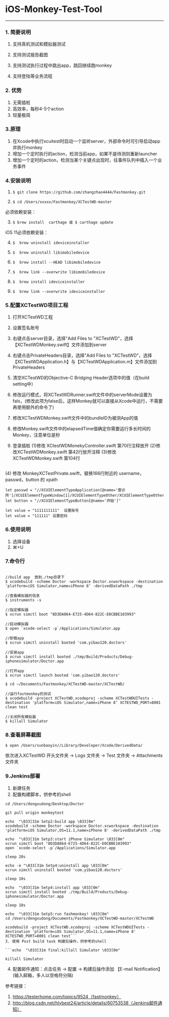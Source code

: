 # iOS-Monkey-Test-Tool

---

### 1. 简要说明

1. 支持真机测试和模拟器测试

2. 支持测试报告截图

3. 支持测试执行过程中跳出app，跳回继续跑monkey

4. 支持登陆等业务流程


### 2. 优势

1. 无需插桩
2. 高效率，每秒4-5个action
3. 轻量极简




### 3.原理

1. 在Xcode中执行xcuitest时启动一个监听server，外部命令时可引导启动app并执行monkey
2. 增加一个定时执行的action，检测当前app，如果不是待测则重新launcher
3. 增加一个定时的action，检测当某个关键点出现时，往事件队列中插入一个业务事件




### 4.安装说明

1. ```$ git clone https://github.com/zhangzhao4444/Fastmonkey.git```


2. ```$ cd /Users/xxxxx/Fastmonkey/XCTestWD-master```

必须依赖安装：

3. ```$ brew install  carthage 或 $ carthage update```

iOS 11必须依赖安装：

4. ```$  brew uninstall ideviceinstaller```

5. ```$  brew uninstall libimobiledevice```

6. ```$  brew install --HEAD libimobiledevice```

7. ```$  brew link --overwrite libimobiledevice```

8. ```$  brew install ideviceinstaller```

9. ```$  brew link --overwrite ideviceinstaller```


### 5.配置XCTestWD项目工程

1. 打开XCTestWD工程

2. 设置签名账号

3. 右键点击server目录，选择"Add Files to "XCTestWD"，选择【XCTestWDMonkey.swift】文件添加到server

4. 右键点击PrivateHeaders目录，选择"Add Files to "XCTestWD"，选择【XCTestWDApplication.h】与【XCTestWDApplication.m】文件添加到PrivateHeaders

5. 清空XCTestWD的Objective-C Bridging Header选项中的值（在build setting中）

6. 修改运行模式，将XCTestWDRunner.swift文件中的serverMode设置为fals，(修改此项为false后，这样Monkey就可以直接从Xcode中运行，不需要再使用额外的命令了)

7. 修改XCTestWDMonkey.swift文件中的bundleID为被测App的值

8. 修改Monkey.swift文件中的elapsedTime值确定你需要运行多长时间的Monkey，注意单位是秒

9. 登录插桩
(1)修改 XCtestWDMonekyController.swift 第70行注释放开
(2)修改XCTestWDMonkey.swift 第42行放开注释
(3)修改XCTestWDMonkey.swift  第104行

```let tag = "//XCUIElementTypeApplication[@name='壹诊所']/XCUIElementTypeWindow[1]/XCUIElementTypeOther/XCUIElementTypeOther/XCUIElementTypeOther/XCUIElementTypeOther/XCUIElementTypeOther[2]/XCUIElementTypeTextField"
```

(4) 修改 MonkeyXCTestPrivate.swift，替换166行附近的 username，passwd，button 的 xpath

```let username = "//XCUIElementTypeApplication[@name='壹诊所']/XCUIElementTypeWindow[1]/XCUIElementTypeOther/XCUIElementTypeOther/XCUIElementTypeOther/XCUIElementTypeOther/XCUIElementTypeOther[2]/XCUIElementTypeTextField"
let passwd = "//XCUIElementTypeApplication[@name='壹诊所']/XCUIElementTypeWindow[1]/XCUIElementTypeOther/XCUIElementTypeOther/XCUIElementTypeOther/XCUIElementTypeOther/XCUIElementTypeOther[2]/XCUIElementTypeSecureTextField"
let button = "//XCUIElementTypeButton[@name='开始']"

let value = "1111111111"  设置账号
let value = "111111" 设置密码
```




### 6.使用说明

1. 选择设备
2. ⌘+U



### 7.命令行

```$ cd ~/Desktop/Doctor

//build app  放到./tmp目录下
$ xcodebuild -scheme Doctor -workspace Doctor.xcworkspace -destination 'platform=iOS Simulator,name=iPhone 8’ -derivedDataPath ./tmp

//查看模拟器的信息
$ instruments -s

//指定模拟器
$ xcrun simctl boot "8D3DA864-E725-4D64-822C-E0CBBE103993"

//启动模拟器
$ open `xcode-select -p`/Applications/Simulator.app

//卸载app
$ xcrun simctl uninstall booted 'com.yibao120.doctors'

//安装app
$ xcrun simctl install booted ./tmp/Build/Products/Debug-iphonesimulator/Doctor.app

//打开app
$ xcrun simctl launch booted 'com.yibao120.doctors'

$ cd ~/Documents/Fastmonkey/XCTestWD-master/XCTestWD/

//运行fastmonkey的测试
$ xcodebuild -project XCTestWD.xcodeproj -scheme XCTestWDUITests -destination 'platform=iOS Simulator,name=iPhone 8’ XCTESTWD_PORT=8001 clean test

//关闭所有模拟器
$ killall Simulator
```



### 8.查看屏幕截图

```$ open /Users/sunbaoyin//Library/Developer/Xcode/DerivedData/```

依次进入XCTestWD 开头文件夹 -> Logs 文件夹 -> Test 文件夹 -> Attachments文件夹



### 9.Jenkins部署

1. 新建任务
2. 配置构建脚本，供参考的shell

```echo "\033[31m Setp1:update git \033[0m"
cd /Users/dengxudong/Desktop/Doctor

git pull origin monkeytest

echo  "\033[31m Setp2:build app \033[0m"
xcodebuild -scheme Doctor -workspace Doctor.xcworkspace -destination 'platform=iOS Simulator,OS=11.1,name=iPhone 8' -derivedDataPath ./tmp

echo  "\033[31m Setp3:start iPhone Simulator \033[0m"
xcrun simctl boot "8D3DA864-E725-4D64-822C-E0CBBE103993"
open `xcode-select -p`/Applications/Simulator.app

sleep 20s

echo -e "\033[31m Setp4:uninstall app \033[0m"
xcrun simctl uninstall booted 'com.yibao120.doctors'

sleep 10s

echo  "\033[31m Setp4:install app \033[0m"
xcrun simctl install booted ./tmp/Build/Products/Debug-iphonesimulator/Doctor.app

sleep 10s

echo  "\033[31m Setp5:run fashmonkey! \033[0m"
cd /Users/dengxudong/Documents/Fastmonkey/XCTestWD-master/XCTestWD

xcodebuild -project XCTestWD.xcodeproj -scheme XCTestWDUITests -destination 'platform=iOS Simulator,OS=11.1,name=iPhone 8' XCTESTWD_PORT=8001 clean test```
3. 使用 Post build task 构建后操作，供参考的shell

```echo  "\033[31m final:killall Simulator \033[0m"

killall Simulator
```

4. 配置邮件通知：点击任务 -> 配置 -> 构建后操作添加 【E-mail Notification】(输入邮箱，多人以空格符分隔)



参考链接：

1. https://testerhome.com/topics/9524（fastmonkey）
2. http://blog.csdn.net/hlybest24/article/details/60753538（Jenkins邮件通知）

